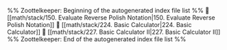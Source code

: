 %% Zoottelkeeper: Beginning of the autogenerated index file list  %%
📄 [[math/stack/150. Evaluate Reverse Polish Notation|150. Evaluate Reverse Polish Notation]]
📄 [[math/stack/224. Basic Calculator|224. Basic Calculator]]
📄 [[math/stack/227. Basic Calculator II|227. Basic Calculator II]]
%% Zoottelkeeper: End of the autogenerated index file list  %%
